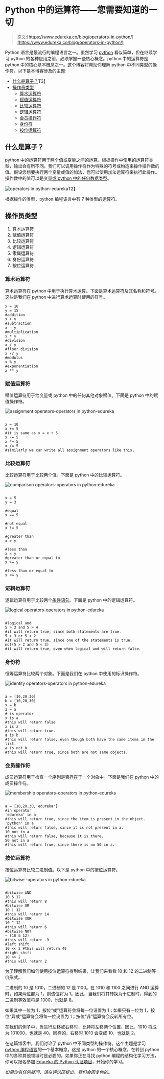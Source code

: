 # Python 中的运算符——您需要知道的一切

> 原文:[https://www.edureka.co/blog/operators-in-python/](https://www.edureka.co/blog/operators-in-python/)

Python 语言是最流行的编程语言之一。虽然学习 [python](https://www.edureka.co/data-science-python-certification-course) 看似简单，但在继续学习 python 的各种应用之前，必须掌握一些核心概念。python 中的运算符是 python 中的核心基本概念之一。这个博客将帮助你理解 python 中不同类型的操作符。以下是本博客涉及的主题:

*   [什么是算子？](#1)T3】
*   [操作员类型](#2)
    *   [算术运算符](#3)
    *   [赋值运算符](#4)
    *   [比较运算符](#5)
    *   [逻辑运算符](#6)
    *   [会员操作符](#7)
    *   [身份符](#8)
    *   [按位运算符](#9)

## **什么是算子？**

python 中的运算符用于两个值或变量之间的运算。根据操作中使用的运算符类型，输出会有所不同。我们可以调用操作符作为特殊的符号或构造来操作操作数的值。假设您想要执行两个变量或值的加法，您可以使用加法运算符来执行此操作。操作数中的值可以是变量[或 python 中的任何数据类型](https://www.edureka.co/blog/videos/python-programming/)。

![operators in python-edureka](../Images/9fbfde4bb127c074ed27e611d425f357.png)T2】

根据操作的类型，python 编程语言中有 7 种类型的运算符。

## **操作员类型**

1.  算术运算符
2.  赋值运算符
3.  比较运算符
4.  逻辑运算符
5.  隶属运算符
6.  身份运算符
7.  按位运算符

### **算术运算符**

算术运算符在 python 中用于执行算术运算。下面是算术运算符及其名称和符号。这些是我们在 python 中进行算术运算时使用的符号。

```
x = 10
y = 15
#addition
x + y
#subtraction
x - y
#multiplication
x * y
#division
x / y
#floor division
x // y
#modulus
x % y
#exponentiation
x ** y

```

### **赋值运算符**

赋值运算符用于给变量或 python 中的任何其他对象赋值。下面是 python 中的赋值操作符。

![assignment operators-operators in python-edureka](../Images/5600f1271cb9a5cfdb336a84f953c193.png)

```

x = 10
x += 5
#it is same as x = x + 5
x -= 5
x *= 5
x /= 5
#similarly we can write all assignment operators like this.

```

### **比较运算符**

比较运算符用于比较两个值。下面是 python 中的比较运算符。

![comparison operators-operators in python-edureka](../Images/b38d052e0b88125a6982a345e126501d.png)

```

x = 5
y = 3

#equal
x == 5

#not equal
x != 5

#greater than
x > y

#less than
x < y 
#greater than or equal to 
x >= y

#less than or equal to
x <= y

```

### **逻辑运算符**

逻辑运算符用于比较两个[条件语句](https://www.edureka.co/blog/loops-in-python/)。下面是 python 中的逻辑运算符。

![logical operators-operators in python-edureka](../Images/8eef991530008d33adf067be7d7d6c5a.png)

```

#logical and
5 > 3 and 5 > 4
#it will return true, since both statements are true.
5 > 3 or 5 < 2
#it will return true, since one of the statements is true.
not(5 > 2 and 5 < 3)
#it will return true, even when logical and will return false.

```

### **身份符**

恒等运算符比较两个对象。下面是我们在 python 中使用的标识操作符。

![identity operators-operators in python-edureka](../Images/bcff9468ce514a4191a093ef668aa4f4.png)

```

a = [10,20,30]
b = [10,20,30]
x = b
z = a
# is operator
x is a
#this will return false
x is z
#this will return true.
a is b
#this will return false, even though both have the same items in the list.
a is not b
#this will return true, since both are not same objects.

```

### **会员操作符**

成员运算符用于检查一个序列是否存在于一个对象中。下面是我们在 python 中的成员操作符。

![membership operators-operators in python-edureka](../Images/d34e47d50102839557c3de6050e835ee.png)

```

a = [10,20,30,'edureka']
#in operator
'edureka' in a
#this will return true, since the item is present in the object.
'python' in a
#this will return false, since it is not present in a.
10 not in a
#this will return false, because it is there.
50 not in a
#this will return true, since there is no 50 in a.

```

### **按位运算符**

按位运算符比较二进制值。以下是 python 中的按位运算符。

![bitwise -operators in python-edureka](../Images/9da8c39db16220dddd30811834526032.png)

```

#bitwise AND
10 & 12
#this will return 8
#bitwise OR
10 | 12
#this will return 14
#bitwise XOR
10 ^ 12
#this will return 6
#bitwise NOT
~ (10 & 12)
#this will return -9
#left shift
10 << 2 #this will return 40 
#right shift 
10 >> 2
#this will return 2

```

为了理解我们如何使用按位运算符得到结果，让我们来看看 10 和 12 的二进制等价形式。

二进制的 10 是 1010，二进制的 12 是 1100。在 1010 和 1100 之间进行 AND 运算时，如果两位都为 1，则该位将为 1。因此，当我们将其转换为十进制时，得到的二进制等效值将是 1000，也就是 8。

如果其中一位为 1，按位“或”运算符会将每一位设置为 1；如果只有一位为 1，按位“异或”运算符会将每一位设置为 1；按位“非”运算符会反转所有位。

在我们的例子中，当进行左移或右移时，比特将左移两个位置。因此，1010 将成为 101000，也就是 40。同样的，右移时 1010 会变成 10，也就是 2。

在这篇博客中，我们讨论了 python 中不同类型的操作符。这个主题是学习 [python 编程语言](https://www.edureka.co/blog/python-programming-language)的一个基本概念。这是 python 的一个核心概念，在转到 python 中的各种其他领域时是必要的。如果你正在寻找 python 编程的结构化学习方法，你可以报名参加 [Edureka 的 Python 认证项目](https://www.edureka.co/data-science-python-certification-course)，开始你的学习。

*如果你有任何疑问，请在评论区提出。我们会回复你的。*